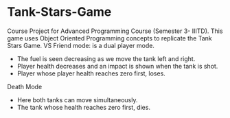 # Tank-Stars-Game

Course Project for Advanced Programming Course (Semester 3- IIITD).
This game uses Object Oriented Programming concepts to replicate the Tank Stars Game.
VS Friend mode: is a dual player mode.
- The fuel is seen decreasing as we move the tank left and right.
- Player health decreases and an impact is shown when the tank is shot.
- Player whose player health reaches zero first, loses.

Death Mode
- Here both tanks can move simultaneously.
- The tank whose health reaches zero first, dies.
